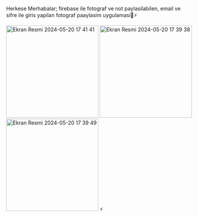 Herkese Merhabalar;
firebase ile fotograf ve not paylasilabilen, email ve sifre ile giris yapilan fotograf paaylasim uygulamasi📱⚡️

<img width="250" alt="Ekran Resmi 2024-05-20 17 41 41" src="https://github.com/omerfi66/fotopaylasimApp/assets/120007024/da33b069-d24e-4bdd-8941-8bfd3b1edcb3">
<img width="250" alt="Ekran Resmi 2024-05-20 17 39 38" src="https://github.com/omerfi66/fotopaylasimApp/assets/120007024/92c993d3-7c49-4c9f-bdf6-617f81f8138f">
<img width="250" alt="Ekran Resmi 2024-05-20 17 39 49" src="https://github.com/omerfi66/fotopaylasimApp/assets/120007024/0caa88e7-ccde-4f33-bb17-41bd5d941cfc">
⚡️
